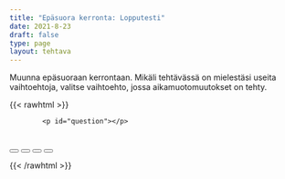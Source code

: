 ```yaml
---
title: "Epäsuora kerronta: Lopputesti"
date: 2021-8-23
draft: false
type: page
layout: tehtava
---
```


Muunna epäsuoraan kerrontaan. Mikäli tehtävässä on mielestäsi useita vaihtoehtoja, valitse vaihtoehto, jossa aikamuotomuutokset on tehty.

{{< rawhtml >}}
<link rel="stylesheet" type="text/css" href="/css/monivalinta1.css"/>
<body>
<div id="quiz">

            <p id="question"></p>
 <br>
            <div class="buttons">
            <button id="btn0"><span id="choice0"></span></button> 
            <button id="btn1"><span id="choice1"></span></button>
	          <button id="btn2"><span id="choice2"></span></button> 
            <button id="btn3"><span id="choice3"></span></button>     
</div>
</div>

</body>

<script>

function Quiz(questions) {
  this.score = 0;
  this.questions = questions;
  this.questionIndex = 0;
}

Quiz.prototype.getQuestionIndex = function() {
  return this.questions[this.questionIndex];
}

Quiz.prototype.guess = function(answer) {
  if (this.getQuestionIndex().isCorrectAnswer(answer)) {
    this.score++;
  } else {
  displayFinalMessage();}

  this.questionIndex++;
}

Quiz.prototype.isEnded = function() {
  return this.questionIndex === this.questions.length;
}

function startOver() {
  location.reload(true);
}

function Question(text, choices, answer) {
  this.text = text;
  this.choices = choices;
  this.answer = answer;
}

Question.prototype.isCorrectAnswer = function(choice) {
  return this.answer === choice;
}

function populate() {
  if (quiz.isEnded()) {
    showScores();
  } else {
    // show question
    var element = document.getElementById("question");
    element.innerHTML = quiz.getQuestionIndex().text;

    // show options
    var choices = quiz.getQuestionIndex().choices;
    for (var i = 0; i < choices.length; i++) {
      var element = document.getElementById("choice" + i);
      element.innerHTML = choices[i];
      guess("btn" + i, choices[i]);
    }

    showProgress();
  }
}

function guess(id, guess) {
  var button = document.getElementById(id);
  button.onclick = function() {
    quiz.guess(guess);
    populate();
  }
}

function showProgress() {
  var currentQuestionNumber = quiz.questionIndex + 1;
  var element = document.getElementById("progress");
  element.innerHTML = "Question " + currentQuestionNumber + " of " + quiz.questions.length;
}

function showScores() {
  var gameOverHTML = "Aivan mahtavaa!!";
  gameOverHTML += "<br>Sait kaikki " + quiz.score + " kohtaa oikein!"
  var element = document.getElementById("quiz");
  element.innerHTML = gameOverHTML;
}

function displayFinalMessage() {
  $("#buttons").empty();
  $("#quiz").empty();
  $("#quiz").append('<div id="finalMessage">Oh dear!<br><br>Nyt meni väärin niin että heilahti.<br>Mutta ei se haittaa, kokeile uudestaan!</div>');
  $("#quiz").append('<button id="resetbutton">Takaisin alkuun</button>')
  document.getElementById("resetbutton").onclick = (startOver);
 }

// kysymykset tähän
var questions = [
  new Question('"He will come tomorrow."<br>He told me that he ________ the following day.', ['is coming', 'will come', 'would come', 'was coming'], 'would come'),
  new Question('"I have been there before"<br>She said she _______ there before.', ['was','had been','has been', 'were'], 'had been'),
  new Question('"My hobbies are taking all my time"<br>He mentioned that his hobbies ______ all his time.', ['are taking', 'was taking', 'were taking', 'had been taking'], 'were taking'),
  new Question('"I am flying to Kemi tomorrow"<br>She said she _______ to Kemi the following day.', ['are flying', 'were flying', 'was flying', 'have been flying'], 'was flying'),
  new Question('"We went there last year as well"<br>She also said they ______ there the previous year as well.', ['went', 'had been', 'had gone', 'were'], 'had gone'),
  new Question('She said, "Shall we begin?"<br>She asked _____________', ['should we begin?', 'shall we begin?', 'if we should begin.', 'if we shall begin.'], 'if we should begin.'),
  new Question('"Who are you?"<br>The officer asked ___________', ["who he was", "me who he was", "me who he was", "who I was"], "who I was"),
  new Question('"We saw the Snow Castle when we went to Kemi"<br>She told me she _____ the Snow Castle when she _____ to Kemi',  ["saw, went", "saw, had gone", "had seen, went", "had seen, had gone" ], "had seen, had gone"),
  new Question('"Why didn&apos;t you send me a postcard?"<br>He asked me why  _______ him a postcard.', ["didn't I send", "hadn't I sent", "I didn't send", "I hadn't sent" ], "I hadn't sent"),
  new Question('"I am going to school."<br>My brother says he ____________ to school.', ["went", "had gone", "was going", "is going" ], "is going"),
  new Question('"How long will it take to walk from Helsinki to Berlin?"<br>Johnny asked how long it ________ from Helsinki to Berlin.', ["takes", "will take", "would take", "took" ], "would take"),
  new Question('I told him __________ do it', ["don't", "to don't", "to not", "not to" ], "not to"),
  new Question('"Are you going to the party?"<br>He asked ___________ to the party', ["was I", "will I", "if I was going", "was I going" ], "if I was going"),
];

$('.reset').click(startOver);

var quiz = new Quiz(questions);

populate();
</script> 

{{< /rawhtml >}}


